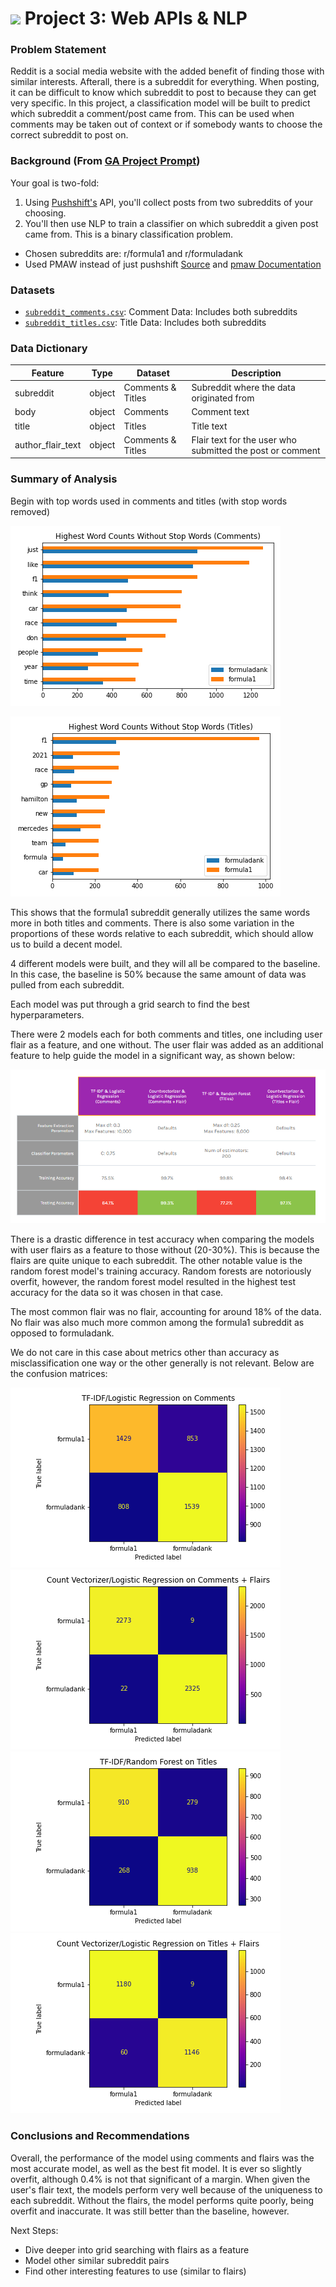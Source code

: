 # ![](https://ga-dash.s3.amazonaws.com/production/assets/logo-9f88ae6c9c3871690e33280fcf557f33.png) Project 3: Web APIs & NLP

### Problem Statement

Reddit is a social media website with the added benefit of finding those with similar interests. Afterall, there is a subreddit for everything. When posting, it can be difficult to know which subreddit to post to because they can get very specific. In this project, a classification model will be built to predict which subreddit a comment/post came from. This can be used when comments may be taken out of context or if somebody wants to choose the correct subreddit to post on. 

### Background (From [GA Project Prompt](https://git.generalassemb.ly/DSIR-523/project-3))

Your goal is two-fold:
1. Using [Pushshift's](https://github.com/pushshift/api) API, you'll collect posts from two subreddits of your choosing.
2. You'll then use NLP to train a classifier on which subreddit a given post came from. This is a binary classification problem.

* Chosen subreddits are: r/formula1 and r/formuladank
* Used PMAW instead of just pushshift [Source](https://medium.com/swlh/how-to-scrape-large-amounts-of-reddit-data-using-pushshift-1d33bde9286) and [pmaw Documentation](https://pypi.org/project/pmaw/)

### Datasets

* [`subreddit_comments.csv`](./data/subreddit_comments.csv): Comment Data: Includes both subreddits
* [`subreddit_titles.csv`](./data/subreddit_titles.csv): Title Data: Includes both subreddits

### Data Dictionary

|Feature|Type|Dataset|Description|
|---|---|---|---|
|subreddit|object|Comments & Titles|Subreddit where the data originated from|
|body|object|Comments|Comment text|
|title|object|Titles|Title text|
|author_flair_text|object|Comments & Titles|Flair text for the user who submitted the post or comment|

### Summary of Analysis

Begin with top words used in comments and titles (with stop words removed)

![](./images/wc_comments_no_stop.png)

![](./images/wc_no_stop.png)

This shows that the formula1 subreddit generally utilizes the same words more in both titles and comments. There is also some variation in the proportions of these words relative to each subreddit, which should allow us to build a decent model. 

4 different models were built, and they will all be compared to the baseline. In this case, the baseline is 50% because the same amount of data was pulled from each subreddit.

Each model was put through a grid search to find the best hyperparameters.

There were 2 models each for both comments and titles, one including user flair as a feature, and one without. The user flair was added as an additional feature to help guide the model in a significant way, as shown below: 

![](./images/model_metrics.PNG)

There is a drastic difference in test accuracy when comparing the models with user flairs as a feature to those without (20-30%). This is because the flairs are quite unique to each subreddit. The other notable value is the random forest model's training accuracy. Random forests are notoriously overfit, however, the random forest model resulted in the highest test accuracy for the data so it was chosen in that case. 

The most common flair was no flair, accounting for around 18% of the data. No flair was also much more common among the formula1 subreddit as opposed to formuladank. 

We do not care in this case about metrics other than accuracy as misclassification one way or the other generally is not relevant. Below are the confusion matrices:

![](./images/comments_cm.png)
![](./images/comments_flairs_cm.png)
![](./images/titles_cm.png)
![](./images/titles_flairs_cm.png)


### Conclusions and Recommendations

Overall, the performance of the model using comments and flairs was the most accurate model, as well as the best fit model. It is ever so slightly overfit, although 0.4% is not that significant of a margin. When given the user's flair text, the models perform very well because of the uniqueness to each subreddit. Without the flairs, the model performs quite poorly, being overfit and inaccurate. It was still better than the baseline, however. 

Next Steps:

* Dive deeper into grid searching with flairs as a feature
* Model other similar subreddit pairs 
* Find other interesting features to use (similar to flairs)

